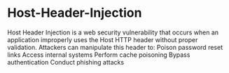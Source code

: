 # Host-Header-Injection
Host Header Injection is a web security vulnerability that occurs when an application improperly uses the Host HTTP header without proper validation. Attackers can manipulate this header to:  Poison password reset links  Access internal systems  Perform cache poisoning  Bypass authentication  Conduct phishing attacks
